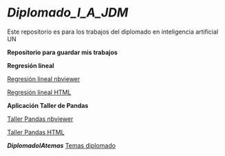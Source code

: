 # ***Diplomado_I_A_JDM***
Este repositorio es para los trabajos del diplomado en inteligencia artificial UN

**Repositorio para guardar mis trabajos**

**Regresión lineal**

[Regresión lineal nbviewer](https://nbviewer.jupyter.org/github/QcoJuanDavidMarin/repo_Diplomado_I_A/blob/main/RegresionLinealJDM.ipynb)


[Regresión lineal HTML](https://htmlpreview.github.io/?https://github.com/QcoJuanDavidMarin/repo_Diplomado_I_A/blob/main/RegresionLinealJDM.html)


**Aplicación Taller de Pandas**

[Taller Pandas nbviewer](https://dfm.io/nbview/?url=https%3A%2F%2Fgithub.com%2FQcoJuanDavidMarin%2Frepo_Diplomado_I_A%2Fblob%2Fmain%2FTaller_Pandas_JDM.ipynb)

[Taller Pandas HTML](https://htmlpreview.github.io/?https://github.com/QcoJuanDavidMarin/repo_Diplomado_I_A/blob/main/Taller_Pandas_JDM.html)



**$Diplomado IA temas$**
[Temas diplomado](https://github.com/AprendizajeProfundo/Diplomado/tree/master/Temas)
